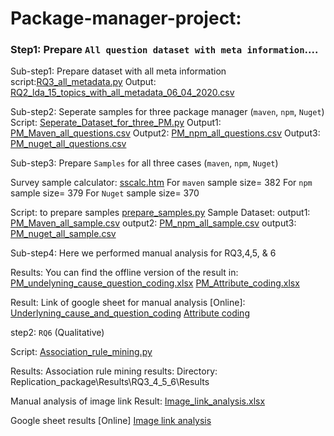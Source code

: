 # Package-manager-project:

### Step1: Prepare `All question dataset with meta information`....

Sub-step1:  Prepare dataset with all meta information
script:[RQ3_all_metadata.py](F:\1_NAIST_Research_SE\SE_code\RQ3_all_metadata.py)
Output: [RQ2_lda_15_topics_with_all_metadata_06_04_2020.csv](F:/1_NAIST_Research_SE/SE_meeting/PM_Stackoverflow/RQ2_answer/LDA_15_topics/RQ2_lda_15_topics_with_all_metadata_06_04_2020.csv)

Sub-step2:  Seperate samples for three package manager (`maven`, `npm`, `Nuget`)
Script: [Seperate_Dataset_for_three_PM.py](RQ3_scripts/Seperate_Dataset_for_three_PM.py)
Output1: [PM_Maven_all_questions.csv](RQ3/PM_Maven_all_questions.csv)
Output2: [PM_npm_all_questions.csv](RQ3/PM_npm_all_questions.csv)
Output3: [PM_nuget_all_questions.csv](RQ3/PM_nuget_all_questions.csv)


Sub-step3: Prepare `Samples` for all three cases  (`maven`, `npm`, `Nuget`)


Survey sample calculator: 
[sscalc.htm](https://www.surveysystem.com/sscalc.htm)
For `maven` sample size= 382
For `npm` sample size= 379
For `Nuget` sample size= 370


Script: to prepare samples
[prepare_samples.py](F:\1_NAIST_Research_SE\SE_code\prepare_samples.py)
Sample Dataset: 
output1: [PM_Maven_all_sample.csv](RQ3/PM_Maven_all_sample.csv)
output2: [PM_npm_all_sample.csv](RQ3/PM_npm_all_sample.csv)
output3: [PM_nuget_all_sample.csv](RQ3/PM_nuget_all_sample.csv)


Sub-step4: Here we performed manual analysis for RQ3,4,5, & 6

Results: You can find the offline version of the result in:
[PM_undelyning_cause_question_coding.xlsx](Replication_package\Results\RQ3_4_5_6\Results\PM_undelyning_cause_question_coding.xlsx)
[PM_Attribute_coding.xlsx](Replication_package\Results\RQ3_4_5_6\Results\PM_Attribute_coding.xlsx)


Result: Link of google sheet for manual analysis [Online]:
[Underlyning_cause_and_question_coding](https://docs.google.com/spreadsheets/d/1Dtc4i5Ex88EPjFCBrTP8efKr5RC1yeW6LwgT0YPMGBw/edit?usp=sharing)
[Attribute coding](https://docs.google.com/spreadsheets/d/1iWf_rnPx8KdisGgjVJuajTQgGtRUjfXaVtb7DTYSs34/edit?usp=sharing)

step2:  `RQ6` (Qualitative)

Script: [Association_rule_mining.py](RQ3_scrips/Association_rule_mining.py)

Results: Association rule mining results:
Directory: Replication_package\Results\RQ3_4_5_6\Results

Manual analysis of image link
Result: [Image_link_analysis.xlsx](Replication_package\Results\RQ3_4_5_6\Results\Image_link_analysis.xlsx)

Google sheet results [Online]
[Image link analysis](https://docs.google.com/spreadsheets/d/1Zff8Z8Ujsd5W_XFYWFQV80fPrU_u_PCiWC29CPSO4Ws/edit?usp=sharing)


